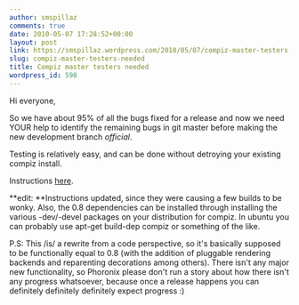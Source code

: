 ```yaml
---
author: smspillaz
comments: true
date: 2010-05-07 17:28:52+00:00
layout: post
link: https://smspillaz.wordpress.com/2010/05/07/compiz-master-testers-needed/
slug: compiz-master-testers-needed
title: Compiz master testers needed
wordpress_id: 598
---
```


Hi everyone,

So we have about 95% of all the bugs fixed for a release and now we need YOUR help to identify the remaining bugs in git master before making the new development branch *official*.

Testing is relatively easy, and can be done without detroying your existing compiz install.

Instructions [here](http://forum.compiz.org/viewtopic.php?f=112&t=12565).

**edit: **Instructions updated, since they were causing a few builds to be wonky. Also, the 0.8 dependencies can be installed through installing the various -dev/-devel packages on your distribution for compiz. In ubuntu you can probably use apt-get build-dep compiz or something of the like.

P.S: This /is/ a rewrite from a code perspective, so it's basically supposed to be functionally equal to 0.8 (with the addition of pluggable rendering backends and reparenting decorations among others). There isn't any major new functionality, so Phoronix please don't run a story about how there isn't any progress whatsoever, because once a release happens you can definitely definitely definitely expect progress :)
